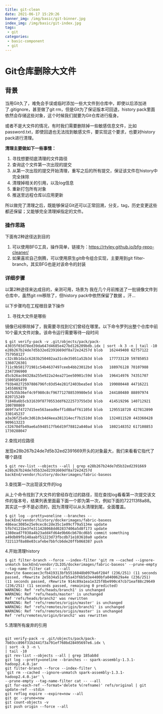 ```yaml
---
title: git-clean
date: 2021-06-17 15:29:26
banner_img: /img/basic/git-binner.jpg
index_img: /img/basic/git-index.jpg
tags: 
 - git
categories:
 - basic-component
 - git
---
```


# Git仓库删除大文件

## 背景

当用Git久了，难免会手误或临时添加一些大文件到仓库中，即使以后添加进了.gitignore，甚至做了git rm，但是Git为了保证版本可回退，history pack里面依然会存储这些对象，这个时候我们就要为Git仓库进行瘦身。

或者不是大文件的情况，有时我们需要删除掉一些敏感信息文件，比如password.txt，即使回退也无法找到敏感文件，要实现这个要求，也要对history pack进行清理。

**清理主要做如下一些事情：**

1. 寻找想要彻底清理的文件路径
2. 查询这个文件第一次出现的提交
3. 从第一次出现的提交开始清理，重写之后的所有提交，保证该文件在history中完全抹除
4. 清理掉相关的引用，以及log信息
5. 重新打包所有对象
6. 推送至远程仓库以应用更新

所以做完了清理之后，既能够保证Git还可以正常回溯，分支，tag，历史变更这些都还保留；又能够完全清理掉指定的文件。

### 操作思路

下面有2种途径达到目的

1. 可以使用BFG工具，操作简单，链接为：https://rtyley.github.io/bfg-repo-cleaner/
2. 如果喜欢自己倒腾，可以使用原生git命令组合实现，主要用到git filter-branch，其实BFG也是对该命令的封装

### 详细步骤

以第2种途径来达成目的，亲测可用，场景为 我在几个月前推送了一批镜像文件到仓库中，虽然git rm移除了，但history pack中依然保留了数据 。汗…

以下步骤均在工程根目录下操作

1. 寻找大文件是哪些

镜像已经移除掉了，我需要寻找到它们曾经在哪里。以下命令罗列出整个仓库中前10个最大文件对象。该命令运行需要等待一段时间

```
$ git verify-pack -v .git/objects/pack/pack-43035f03d78ed39da647d4685e427bd126209bdb.idx | sort -k 3 -n | tail -10
e28b267b24de7d5b32ed2391669df8a72e24257d blob   162449408 62757122 757958127
c32c8b1da1c6283b250402aa31cde35051a52b3d blob   177733120 59785053 1360726301
711c9b581771981c54b4637497ceeb4bb23012bd blob   188976128 70107988 2347396900
d5cb26ac04328a255e922a24ea271ee50901c59d blob   196414976 74351707 1500585499
f93b48272597886796fc03d54e281f2403bea5ed blob   199080448 44716221 1455869278
247b35b36ef4c9f980c8cf967712788539980e5d blob   244180480 88897974 820715249
71848a6b5cb31639f8770553ddf6222573755d3d blob   414519296 140712921 100780869
d69f7af4727d15ee563aead6eff1d8baff61105d blob   1295518720 427812890 330145237
a3a36f25a9c3d610cb4d4eea381314ecf7b1510d blob   1324011520 443360428 909613223
c32670dfb49ae6a5948517fb6d19f78812a840ad blob   1802148352 617108853 1730288047
```

2.查找对应路径

发现e28b267b24de7d5b32ed2391669开头的对象最大，我们来看看它指代了哪个路径

```
$ git rev-list --objects --all | grep e28b267b24de7d5b32ed2391669
e28b267b24de7d5b32ed2391669df8a72e24257d backEnd/vendor/history/dockerimages/fabric-baseos
```

3.查找第一次出现该文件的log

从上个命令找到了大文件的曾经存在过的路径，现在查找log看看第一次提交该文件的版本号，结果列表里面最下面一个即为第一次，例如下面的722113f8a88。其实这一步不是必须的，因为清理可以从头清理到尾，全面覆盖。

```
$ git log --pretty=oneline --branches -- backEnd/vendor/history/dockerimages/fabric-baseos
486eac3085e25e9cec8c2de35c1e09cf79a5134e update
5fb74121be3fe311428068dd02837406a5d8f173 update
1380ead7f038a4b23add4fd64e9b66cb678cd6b5 commit something
a49db09fb148aabf51223d73fbcdb71e103610a0 update
722113f8a88e03cafebe7bbfcb6de20ffb068387 push
```

4.开始清理history

```
$ git filter-branch --force --index-filter 'git rm --cached --ignore-unmatch backEnd/vendor/ILIOS/dockerimages/fabric-baseos' --prune-empty --tag-name-filter cat -- --all
Rewrite 6aeecaec3cfb419313bfb5516048b0979a6f284f (236/251) (11 seconds passed, rRewrite 2e5b34a51afb5a43f6b5d3e4400bfa0400629a4e (236/251) (11 seconds passed, rRewrite 914c89a1ea1e325f8be990c47cb71eaf88c29649 (236/251) (11 seconds passed, remaining 0 predicted)
WARNING: Ref 'refs/heads/branch1' is unchanged
WARNING: Ref 'refs/heads/master' is unchanged
Ref 'refs/heads/branch2' was rewritten
WARNING: Ref 'refs/remotes/origin/master' is unchanged
WARNING: Ref 'refs/remotes/origin/branch1' is unchanged
WARNING: Ref 'refs/remotes/origin/master' is unchanged
Ref 'refs/remotes/origin/branch2' was rewritten
```

5.清理所有废弃的引用

```

git verify-pack -v .git/objects/pack/pack-7b03cc896f31b2441f3a791ef760bd28495697e6.idx \
| sort -k 3 -n \
| tail -10
git rev-list --objects --all | grep 185ab8d
git log --pretty=oneline --branches -- spark-assembly-1.3.1-hadoop2.4.0.jar
git filter-branch --force --index-filter \
'git rm --cached --ignore-unmatch spark-assembly-1.3.1-hadoop2.4.0.jar' \
--prune-empty --tag-name-filter cat -- --all
git for-each-ref --format='delete %(refname)' refs/original | git update-ref --stdin
git reflog expire --expire=now --all
git gc --prune=now
git count-objects -v
git push origin --force --all
```
